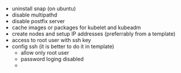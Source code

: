 - uninstall snap (on ubuntu)
- disable multipathd 
- disable postfix server 
- cache images or packages for kubelet and kubeadm
- create nodes and setup IP addresses (preferrably from a template) 
- access to root user with ssh key
- config ssh (it is better to do it in template)
  - allow only root user 
  - password loging disabled 
  - 
